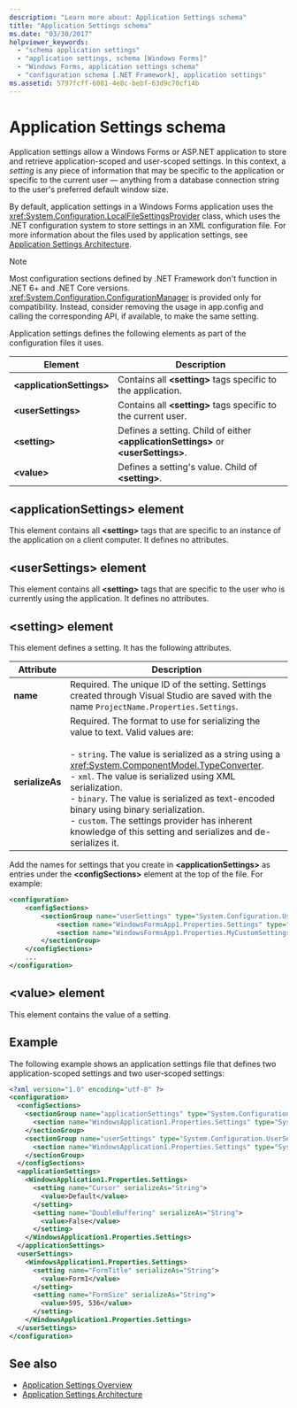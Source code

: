 ```yaml
---
description: "Learn more about: Application Settings schema"
title: "Application Settings schema"
ms.date: "03/30/2017"
helpviewer_keywords: 
  - "schema application settings"
  - "application settings, schema [Windows Forms]"
  - "Windows Forms, application settings schema"
  - "configuration schema [.NET Framework], application settings"
ms.assetid: 5797fcff-6081-4e8c-bebf-63d9c70cf14b
---
```


# Application Settings schema

Application settings allow a Windows Forms or ASP.NET application to store and retrieve application-scoped and user-scoped settings. In this context, a *setting* is any piece of information that may be specific to the application or specific to the current user — anything from a database connection string to the user's preferred default window size.

By default, application settings in a Windows Forms application uses the <xref:System.Configuration.LocalFileSettingsProvider> class, which uses the .NET configuration system to store settings in an XML configuration file. For more information about the files used by application settings, see [Application Settings Architecture](/dotnet/desktop/winforms/advanced/application-settings-architecture).

> [!NOTE]
> Most configuration sections defined by .NET Framework don't function in .NET 6+ and .NET Core versions. <xref:System.Configuration.ConfigurationManager> is provided only for compatibility. Instead, consider removing the usage in app.config and calling the corresponding API, if available, to make the same setting.

Application settings defines the following elements as part of the configuration files it uses.

| Element                    | Description                                                                           |
| -------------------------- | ------------------------------------------------------------------------------------- |
| **\<applicationSettings>** | Contains all **\<setting>** tags specific to the application.                         |
| **\<userSettings>**        | Contains all **\<setting>** tags specific to the current user.                        |
| **\<setting>**             | Defines a setting. Child of either **\<applicationSettings>** or **\<userSettings>**. |
| **\<value>**               | Defines a setting's value. Child of **\<setting>**.                                   |

## \<applicationSettings> element

This element contains all **\<setting>** tags that are specific to an instance of the application on a client computer. It defines no attributes.

## \<userSettings> element

This element contains all **\<setting>** tags that are specific to the user who is currently using the application. It defines no attributes.

## \<setting> element

This element defines a setting. It has the following attributes.

| Attribute        | Description |
| ---------------- | ----------- |
| **name**         | Required. The unique ID of the setting. Settings created through Visual Studio are saved with the name `ProjectName.Properties.Settings`. |
| **serializeAs** | Required. The format to use for serializing the value to text. Valid values are:<br><br>- `string`. The value is serialized as a string using a <xref:System.ComponentModel.TypeConverter>.<br>- `xml`. The value is serialized using XML serialization.<br>- `binary`. The value is serialized as text-encoded binary using binary serialization.<br />- `custom`. The settings provider has inherent knowledge of this setting and serializes and de-serializes it. |

Add the names for settings that you create in **\<applicationSettings>** as entries under the **\<configSections>** element at the top of the file. For example:

```xml
<configuration>
    <configSections>
        <sectionGroup name="userSettings" type="System.Configuration.UserSettingsGroup, System, Version=4.0.0.0, Culture=neutral, PublicKeyToken=b77a5c561934e089" >
            <section name="WindowsFormsApp1.Properties.Settings" type="System.Configuration.ClientSettingsSection, System, Version=4.0.0.0, Culture=neutral, PublicKeyToken=b77a5c561934e089" allowExeDefinition="MachineToLocalUser" requirePermission="false" />
            <section name="WindowsFormsApp1.Properties.MyCustomSettings" type="System.Configuration.ClientSettingsSection, System, Version=4.0.0.0, Culture=neutral, PublicKeyToken=b77a5c561934e089" allowExeDefinition="MachineToLocalUser" requirePermission="false" />
        </sectionGroup>
    </configSections>
    ...
</configuration>
```


## \<value> element

This element contains the value of a setting.

## Example

The following example shows an application settings file that defines two application-scoped settings and two user-scoped settings:

```xml
<?xml version="1.0" encoding="utf-8" ?>
<configuration>
  <configSections>
    <sectionGroup name="applicationSettings" type="System.Configuration.ApplicationSettingsGroup, System, Version=2.0.0.0, Culture=neutral, PublicKeyToken=b77a5c561934e089">
      <section name="WindowsApplication1.Properties.Settings" type="System.Configuration.ClientSettingsSection, System, Version=2.0.0.0, Culture=neutral, PublicKeyToken=b77a5c561934e089" />
    </sectionGroup>
    <sectionGroup name="userSettings" type="System.Configuration.UserSettingsGroup, System, Version=2.0.0.0, Culture=neutral, PublicKeyToken=b77a5c561934e089">
      <section name="WindowsApplication1.Properties.Settings" type="System.Configuration.ClientSettingsSection, System, Version=2.0.0.0, Culture=neutral, PublicKeyToken=b77a5c561934e089" allowExeDefinition="MachineToLocalUser" />
    </sectionGroup>
  </configSections>
  <applicationSettings>
    <WindowsApplication1.Properties.Settings>
      <setting name="Cursor" serializeAs="String">
        <value>Default</value>
      </setting>
      <setting name="DoubleBuffering" serializeAs="String">
        <value>False</value>
      </setting>
    </WindowsApplication1.Properties.Settings>
  </applicationSettings>
  <userSettings>
    <WindowsApplication1.Properties.Settings>
      <setting name="FormTitle" serializeAs="String">
        <value>Form1</value>
      </setting>
      <setting name="FormSize" serializeAs="String">
        <value>595, 536</value>
      </setting>
    </WindowsApplication1.Properties.Settings>
  </userSettings>
</configuration>
```

## See also

- [Application Settings Overview](/dotnet/desktop/winforms/advanced/application-settings-overview)
- [Application Settings Architecture](/dotnet/desktop/winforms/advanced/application-settings-architecture)
